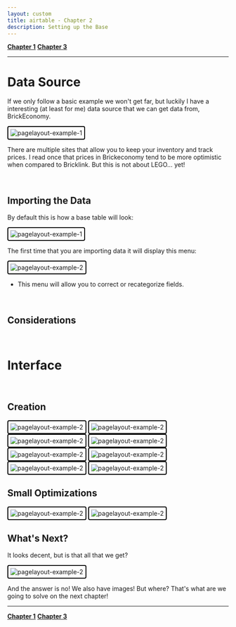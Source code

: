 ```yaml
---
layout: custom
title: airtable - Chapter 2
description: Setting up the Base
---
```


<div class="nav-buttons">
  <a href="/pages/airtable-chapter-1" class="custom-button right"><strong>Chapter 1</strong></a>
  <a href="/pages/airtable-chapter-3" class="custom-button left"><strong>Chapter 3</strong></a>
</div>

---


# Data Source


If we only follow a basic example we won't get far, but luckily I have a interesting (at least for me) data source that we can get data from, BrickEconomy.

<img class="myImg" src="../images/airtable/tutorial-00-brickeconomy.png" alt="pagelayout-example-1" style="border: 2px solid #000; border-radius: 4px; padding: 5px; cursor: pointer;">

There are multiple sites that allow you to keep your inventory and track prices. I read once that prices in Brickeconomy tend to be more optimistic when compared to Bricklink. But this is not about LEGO... yet!



<br>

## Importing the Data

By default this is how a base table will look:

<img class="myImg" src="../images/airtable/tutorial-00-brickeconomy-csv-import-0.png" alt="pagelayout-example-1" style="border: 2px solid #000; border-radius: 4px; padding: 5px; cursor: pointer;">



The first time that you are importing data it will display this menu:

<img class="myImg" src="../images/airtable/tutorial-00-brickeconomy-csv-import-2.png" alt="pagelayout-example-2" style="border: 2px solid #000; border-radius: 4px; padding: 5px; cursor: pointer;">

- This menu will allow you to correct or recategorize fields.

<br>

## Considerations


<br>

# Interface






<br>

## Creation

<img class="myImg" src="../images/airtable/tutorial-00-airtable-interface-0.png" alt="pagelayout-example-2" style="border: 2px solid #000; border-radius: 4px; padding: 5px; cursor: pointer;">

<img class="myImg" src="../images/airtable/tutorial-00-airtable-interface-1.png" alt="pagelayout-example-2" style="border: 2px solid #000; border-radius: 4px; padding: 5px; cursor: pointer;">

<img class="myImg" src="../images/airtable/tutorial-00-airtable-interface-2.png" alt="pagelayout-example-2" style="border: 2px solid #000; border-radius: 4px; padding: 5px; cursor: pointer;">

<img class="myImg" src="../images/airtable/tutorial-00-airtable-interface-3.png" alt="pagelayout-example-2" style="border: 2px solid #000; border-radius: 4px; padding: 5px; cursor: pointer;">

<img class="myImg" src="../images/airtable/tutorial-00-airtable-interface-4.png" alt="pagelayout-example-2" style="border: 2px solid #000; border-radius: 4px; padding: 5px; cursor: pointer;">

<img class="myImg" src="../images/airtable/tutorial-00-airtable-interface-4a.png" alt="pagelayout-example-2" style="border: 2px solid #000; border-radius: 4px; padding: 5px; cursor: pointer;">

<img class="myImg" src="../images/airtable/tutorial-00-airtable-interface-4b.png" alt="pagelayout-example-2" style="border: 2px solid #000; border-radius: 4px; padding: 5px; cursor: pointer;">

<img class="myImg" src="../images/airtable/tutorial-00-airtable-interface-4c.png" alt="pagelayout-example-2" style="border: 2px solid #000; border-radius: 4px; padding: 5px; cursor: pointer;">

<br>

## Small Optimizations



<img class="myImg" src="../images/airtable/tutorial-00-airtable-interface-4d.png" alt="pagelayout-example-2" style="border: 2px solid #000; border-radius: 4px; padding: 5px; cursor: pointer;">

<img class="myImg" src="../images/airtable/tutorial-00-airtable-interface-4e.png" alt="pagelayout-example-2" style="border: 2px solid #000; border-radius: 4px; padding: 5px; cursor: pointer;">

<br>

## What's Next?

It looks decent, but is that all that we get?

<img class="myImg" src="../images/airtable/tutorial-00-airtable-interface-image-0.png" alt="pagelayout-example-2" style="border: 2px solid #000; border-radius: 4px; padding: 5px; cursor: pointer;">

And the answer is no! We also have images! But where? That's what are we going to solve on the next chapter!


---

<div class="nav-buttons">
  <a href="/pages/airtable-chapter-1" class="custom-button right"><strong>Chapter 1</strong></a>
  <a href="/pages/airtable-chapter-3" class="custom-button left"><strong>Chapter 3</strong></a>
</div>

